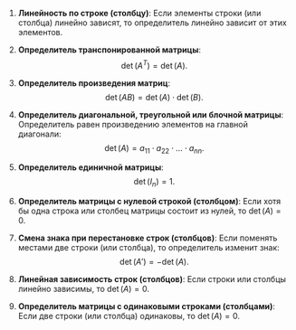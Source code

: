 
1. **Линейность по строке (столбцу)**:
   Если элементы строки (или столбца) линейно зависят, то определитель линейно зависит от этих элементов.

2. **Определитель транспонированной матрицы**:
   $$
   \det(A^T) = \det(A).
   $$

3. **Определитель произведения матриц**:
   $$
   \det(AB) = \det(A) \cdot \det(B).
   $$

4. **Определитель диагональной, треугольной или блочной матрицы**:
   Определитель равен произведению элементов на главной диагонали:
   $$
   \det(A) = a_{11} \cdot a_{22} \cdot \dots \cdot a_{nn}.
   $$

5. **Определитель единичной матрицы**:
   $$
   \det(I_n) = 1.
   $$

6. **Определитель матрицы с нулевой строкой (столбцом)**:
   Если хотя бы одна строка или столбец матрицы состоит из нулей, то $\det(A) = 0$.

7. **Смена знака при перестановке строк (столбцов)**:
   Если поменять местами две строки (или столбца), то определитель изменит знак:
   $$
   \det(A') = -\det(A).
   $$

8. **Линейная зависимость строк (столбцов)**:
   Если строки или столбцы линейно зависимы, то $\det(A) = 0$.

9. **Определитель матрицы с одинаковыми строками (столбцами)**:
   Если две строки (или столбца) одинаковы, то $\det(A) = 0$.
